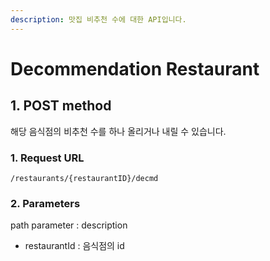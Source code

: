 ```yaml
---
description: 맛집 비추천 수에 대한 API입니다.
---
```


# Decommendation Restaurant

## 1. POST method

해당 음식점의 비추천 수를 하나 올리거나 내릴 수 있습니다.

### 1. Request URL

```
/restaurants/{restaurantID}/decmd
```

### 2. Parameters

path parameter : description

* restaurantId : 음식점의 id
